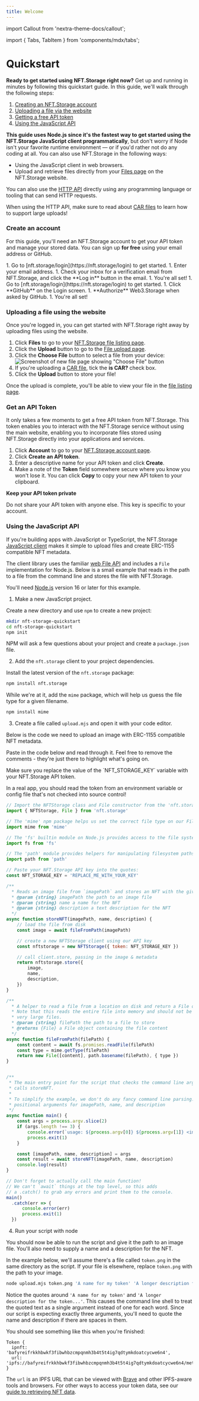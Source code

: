 ```yaml
---
title: Welcome
---
```


import Callout from 'nextra-theme-docs/callout';

import { Tabs, TabItem } from 'components/mdx/tabs';

# Quickstart

**Ready to get started using NFT.Storage right now?** Get up and running in minutes by following this quickstart guide. In this guide, we'll walk through the following steps:

1. [Creating an NFT.Storage account](#create-an-account)
1. [Uploading a file via the website](#uploading-a-file-using-the-website)
1. [Getting a free API token](#get-an-api-token)
1. [Using the JavaScript API](#using-the-javascript-api)

**This guide uses Node.js since it's the fastest way to get started using the NFT.Storage JavaScript client programmatically**, but don't worry if Node isn't your favorite runtime environment — or if you'd rather not do any coding at all. You can also use NFT.Storage in the following ways:
- Using the JavaScript client in web browsers.
- Upload and retrieve files directly from your [Files page](https://nft.storage/files/) on the NFT.Storage website.

You can also use the [HTTP API][reference-http-api] directly using any programming language or tooling that can send HTTP requests.

<Callout emoji="💡">

When using the HTTP API, make sure to read about [CAR files][concepts-car-files] to learn how to support large uploads!

</Callout>

### Create an account

For this guide, you'll need an NFT.Storage account to get your API token and manage your stored data. You can sign up **for free** using your email address or GitHub.

<Tabs>
<TabItem value="email" label="Sign up using Email">
1. Go to [nft.storage/login](https://nft.storage/login) to get started.
1. Enter your email address.
1. Check your inbox for a verification email from NFT.Storage, and click the **Log in** button in the email.
1. You're all set!
</TabItem>
<TabItem value="github" label="Sign up using Github">
1. Go to [nft.storage/login](https://nft.storage/login) to get started.
1. Click **GitHub** on the Login screen.
1. **Authorize** Web3.Storage when asked by GitHub.
1. You're all set!
</TabItem>
</Tabs>

### Uploading a file using the website

Once you're logged in, you can get started with NFT.Storage right away by uploading files using the website.

1. Click **Files** to go to your [NFT.Storage file listing page](https://nft.storage/files/). 
1. Click the **Upload** button to go to the [File upload page](https://nft.storage/new-file/).
1. Click the **Choose File** button to select a file from your device:
    ![Screenshot of new file page showing "Choose File" button](/images/new-file.png)
1. If you're uploading a [CAR file][concepts-car-files], tick the **is CAR?** check box.
1. Click the **Upload** button to store your file!

Once the upload is complete, you'll be able to view your file in the [file listing page](https://nft.storage/files/).

### Get an API Token

It only takes a few moments to get a free API token from NFT.Storage. This token enables you to interact with the NFT.Storage service without using the main website, enabling you to incorporate files stored using NFT.Storage directly into your applications and services.

1. Click **Account** to go to your [NFT.Storage account page](https://nft.storage/account).
1. Click **Create an API token**.
1. Enter a descriptive name for your API token and click **Create**.
1. Make a note of the **Token** field somewhere secure where you know you won't lose it. You can click **Copy** to copy your new API token to your clipboard.

<Callout type="warning" emoji="⚠️"> 

**Keep your API token private**

Do not share your API token with anyone else. This key is specific to your account.

</Callout>


### Using the JavaScript API

If you're building apps with JavaScript or TypeScript, the NFT.Storage [JavaScript client][js-client] makes it simple to upload files and create ERC-1155 compatible NFT metadata.

The client library uses the familiar [web File API][mdn-file] and includes a `File` implementation for Node.js. Below is a small example that reads in the path to a file from the command line and stores the file with NFT.Storage.

You'll need [Node.js](https://nodejs.org) version 16 or later for this example. 

1. Make a new JavaScript project.

Create a new directory and use `npm` to create a new project:

```bash
mkdir nft-storage-quickstart
cd nft-storage-quickstart
npm init
```

NPM will ask a few questions about your project and create a `package.json` file.

2. Add the `nft.storage` client to your project dependencies.

Install the latest version of the `nft.storage` package:

```bash
npm install nft.storage
```

While we're at it, add the `mime` package, which will help us guess the file type for a given filename.

```bash
npm install mime
```

3. Create a file called `upload.mjs` and open it with your code editor.

Below is the code we need to upload an image with ERC-1155 compatible NFT metadata.

Paste in the code below and read through it. Feel free to remove the comments - they're just there to highlight what's going on.

<Callout emoji="⚠️">
Make sure you replace the value of the `NFT_STORAGE_KEY` variable with your NFT.Storage API token. 

In a real app, you should read the token from an environment variable or config file that's not checked into source control!
</Callout>

```js
// Import the NFTStorage class and File constructor from the 'nft.storage' package
import { NFTStorage, File } from 'nft.storage'

// The 'mime' npm package helps us set the correct file type on our File objects
import mime from 'mime'

// The 'fs' builtin module on Node.js provides access to the file system
import fs from 'fs'

// The 'path' module provides helpers for manipulating filesystem paths
import path from 'path'

// Paste your NFT.Storage API key into the quotes:
const NFT_STORAGE_KEY = 'REPLACE_ME_WITH_YOUR_KEY'

/**
  * Reads an image file from `imagePath` and stores an NFT with the given name and description.
  * @param {string} imagePath the path to an image file
  * @param {string} name a name for the NFT
  * @param {string} description a text description for the NFT
  */
async function storeNFT(imagePath, name, description) {
    // load the file from disk
    const image = await fileFromPath(imagePath)

    // create a new NFTStorage client using our API key
    const nftstorage = new NFTStorage({ token: NFT_STORAGE_KEY })

    // call client.store, passing in the image & metadata
    return nftstorage.store({
        image,
        name,
        description,
    })
}

/**
  * A helper to read a file from a location on disk and return a File object.
  * Note that this reads the entire file into memory and should not be used for
  * very large files. 
  * @param {string} filePath the path to a file to store
  * @returns {File} a File object containing the file content
  */
async function fileFromPath(filePath) {
    const content = await fs.promises.readFile(filePath)
    const type = mime.getType(filePath)
    return new File([content], path.basename(filePath), { type })
}


/**
 * The main entry point for the script that checks the command line arguments and
 * calls storeNFT.
 * 
 * To simplify the example, we don't do any fancy command line parsing. Just three
 * positional arguments for imagePath, name, and description
 */
async function main() {
    const args = process.argv.slice(2)
    if (args.length !== 3) {
        console.error(`usage: ${process.argv[0]} ${process.argv[1]} <image-path> <name> <description>`)
        process.exit(1)
    }

    const [imagePath, name, description] = args
    const result = await storeNFT(imagePath, name, description)
    console.log(result)
}

// Don't forget to actually call the main function!
// We can't `await` things at the top level, so this adds
// a .catch() to grab any errors and print them to the console.
main()
  .catch(err => {
      console.error(err)
      process.exit(1)
  })
```

4. Run your script with node

You should now be able to run the script and give it the path to an image file. You'll also need to supply a name and a description for the NFT.

In the example below, we'll assume there's a file called `token.png` in the same directory as the script. If your file is elsewhere, replace `token.png` with the path to your image.

```bash
node upload.mjs token.png 'A name for my token' 'A longer description for the token...'
```

Notice the quotes around `'A name for my token'` and `'A longer description for the token...'`. This causes the command line shell to treat the quoted text as a single argument instead of one for each word. Since our script is expecting exactly three arguments, you'll need to quote the name and description if there are spaces in them.

You should see something like this when you're finished:

```
Token {
  ipnft: 'bafyreifrkkhbwkf3fibwhbzcmpqnmh3b4t5t4ig7qdtymkdoatcycwe6n4',
  url: 'ipfs://bafyreifrkkhbwkf3fibwhbzcmpqnmh3b4t5t4ig7qdtymkdoatcycwe6n4/metadata.json'
}
```

The `url` is an IPFS URL that can be viewed with [Brave](https://brave.com) and other IPFS-aware tools and browsers. For other ways to access your token data, see our [guide to retrieving NFT data][howto-retrieve].

[reference-http-api]: https://nft.storage/api-docs/
[concepts-car-files]: ./concepts/car-files/
[howto-retrieve]: ./how-to/retrieve/
[js-client]: ./client/js/

[mdn-file]: https://developer.mozilla.org/en-US/docs/Web/API/File

